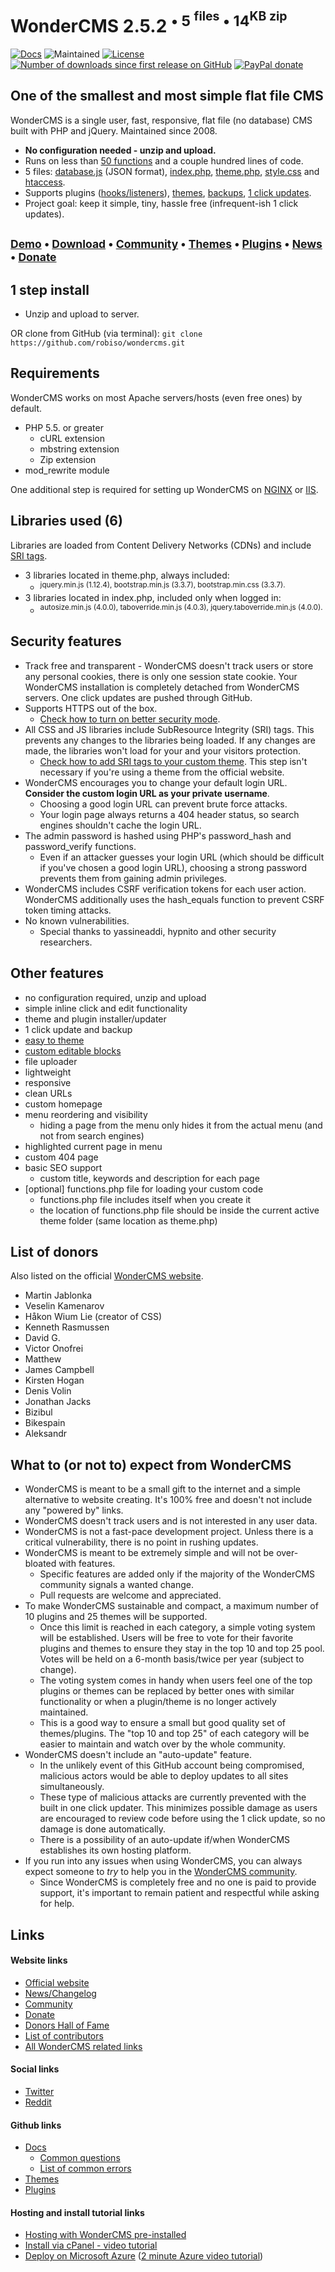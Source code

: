 # WonderCMS 2.5.2 <sup> • 5 <sup>files</sup> • 14<sup>KB zip</sup></sup>

[![Docs](https://img.shields.io/readthedocs/pip/stable.svg?longCache=true&style=for-the-badge&v=100)](https://github.com/robiso/wondercms/wiki#wondercms-documentation)
![Maintained](https://img.shields.io/maintenance/yes/2018.svg?longCache=true&style=for-the-badge)
[![License](https://img.shields.io/github/license/mashape/apistatus.svg?longCache=true&style=for-the-badge)](https://github.com/robiso/wondercms/blob/master/license)
[![Number of downloads since first release on GitHub](https://img.shields.io/github/downloads/robiso/wondercms/total.svg?label=Downloads%20since%202016&longCache=true&style=for-the-badge)](https://github.com/robiso/wondercms/releases)
[![PayPal donate](https://img.shields.io/badge/Donate-PayPal-green.svg?longCache=true&style=for-the-badge)](https://paypal.me/WonderCMS)

## One of the smallest and most simple flat file CMS
WonderCMS is a single user, fast, responsive, flat file (no database) CMS built with PHP and jQuery. Maintained since 2008.
  - **No configuration needed - unzip and upload.**
  - Runs on less than [50 functions](https://github.com/robiso/wondercms/wiki/List-of-all-functions) and a couple hundred lines of code.
  - 5 files: [database.js](https://github.com/robiso/wondercms/wiki/Default-database.js#default-databasejs) (JSON format), [index.php](https://github.com/robiso/wondercms/blob/master/index.php), [theme.php](https://github.com/robiso/wondercms/blob/master/themes/default/theme.php), [style.css](https://github.com/robiso/wondercms/blob/master/themes/default/css/style.css) and [htaccess](https://github.com/robiso/wondercms/blob/master/.htaccess).
  - Supports plugins ([hooks/listeners](https://github.com/robiso/wondercms/wiki/List-of-hooks)), [themes](https://github.com/robiso/wondercms/wiki/Create-theme-in-8-easy-steps), [backups](https://github.com/robiso/wondercms/wiki/Backup-all-files), [1 click updates](https://github.com/robiso/wondercms/wiki/One-click-update).
  - Project goal: keep it simple, tiny, hassle free (infrequent-ish 1 click updates).

## <sup>[Demo](https://www.wondercms.com/demo) • [Download](https://www.wondercms.com/latest) • [Community](https://www.wondercms.com/community) • [Themes](https://www.wondercms.com/themes) • [Plugins](https://www.wondercms.com/plugins) • [News](https://www.wondercms.com/whatsnew) • [Donate](https://www.wondercms.com/donate)

## 1 step install
- Unzip and upload to server.

OR clone from GitHub (via terminal): `git clone https://github.com/robiso/wondercms.git`

## Requirements
WonderCMS works on most Apache servers/hosts (even free ones) by default.
- PHP 5.5. or greater
  - cURL extension
  - mbstring extension
  - Zip extension
- mod_rewrite module

One additional step is required for setting up WonderCMS on [NGINX](https://github.com/robiso/wondercms/wiki/NGINX-server-config) or [IIS](https://github.com/robiso/wondercms/wiki/IIS-server-config).

## Libraries used (6)
Libraries are loaded from Content Delivery Networks (CDNs) and include [SRI tags](https://github.com/robiso/wondercms/wiki/Add-SRI-tags-to-your-theme-libraries#3-steps-for-more-security).
- 3 libraries located in theme.php, always included:
  - <sup>jquery.min.js (1.12.4), bootstrap.min.js (3.3.7), bootstrap.min.css (3.3.7).</sup>
- 3 libraries located in index.php, included only when logged in:
  - <sup>autosize.min.js (4.0.0), taboverride.min.js (4.0.3), jquery.taboverride.min.js (4.0.0).</sup>

## Security features
- Track free and transparent - WonderCMS doesn't track users or store any personal cookies, there is only one session state cookie. Your WonderCMS installation is completely detached from WonderCMS servers. One click updates are pushed through GitHub.
- Supports HTTPS out of the box.
  - [Check how to turn on better security mode](https://github.com/robiso/wondercms/wiki/Better-security-mode-(HTTPS-and-other-features)).
- All CSS and JS libraries include SubResource Integrity (SRI) tags. This prevents any changes to the libraries being loaded. If any changes are made, the libraries won't load for your and your visitors protection.
  - [Check how to add SRI tags to your custom theme](https://github.com/robiso/wondercms/wiki/Add-SRI-tags-to-your-theme-libraries#sri-subresource-integrity---3-steps-for-more-security). This step isn't necessary if you're using a theme from the official website.
- WonderCMS encourages you to change your default login URL. **Consider the custom login URL as your private username**.
  - Choosing a good login URL can prevent brute force attacks.
  - Your login page always returns a 404 header status, so search engines shouldn't cache the login URL.
- The admin password is hashed using PHP's password_hash and password_verify functions.
  - Even if an attacker guesses your login URL (which should be difficult if you've chosen a good login URL), choosing a strong password prevents them from gaining admin privileges.
- WonderCMS includes CSRF verification tokens for each user action. WonderCMS additionally uses the hash_equals function to prevent CSRF token timing attacks.
- No known vulnerabilities.
   - Special thanks to yassineaddi, hypnito and other security researchers.

## Other features
 - no configuration required, unzip and upload
 - simple inline click and edit functionality
 - theme and plugin installer/updater
 - 1 click update and backup
 - [easy to theme](https://github.com/robiso/wondercms/wiki/Create-theme-in-8-easy-steps)
 - [custom editable blocks](https://github.com/robiso/wondercms/wiki/Create-new-editable-areas-or-editable-blocks#difference-between-editable-blocks-and-editable-areas)
 - file uploader
 - lightweight
 - responsive
 - clean URLs
 - custom homepage
 - menu reordering and visibility
   - hiding a page from the menu only hides it from the actual menu (and not from search engines)
 - highlighted current page in menu
 - custom 404 page
 - basic SEO support
   - custom title, keywords and description for each page
 - [optional] functions.php file for loading your custom code
   - functions.php file includes itself when you create it
   - the location of functions.php file should be inside the current active theme folder (same location as theme.php)

## List of donors
Also listed on the official [WonderCMS website](https://www.wondercms.com/donors).
- Martin Jablonka
- Veselin Kamenarov
- Håkon Wium Lie (creator of CSS)
- Kenneth Rasmussen
- David G.
- Victor Onofrei
- Matthew
- James Campbell
- Kirsten Hogan
- Denis Volin
- Jonathan Jacks
- Bizibul
- Bikespain
- Aleksandr

## What to (or not to) expect from WonderCMS
- WonderCMS is meant to be a small gift to the internet and a simple alternative to website creating. It's 100% free and doesn't not include any "powered by" links.
- WonderCMS doesn't track users and is not interested in any user data.
- WonderCMS is not a fast-pace development project. Unless there is a critical vulnerability, there is no point in rushing updates.
- WonderCMS is meant to be extremely simple and will not be over-bloated with features.
  - Specific features are added only if the majority of the WonderCMS community signals a wanted change.
  - Pull requests are welcome and appreciated.
- To make WonderCMS sustainable and compact, a maximum number of 10 plugins and 25 themes will be supported.
  - Once this limit is reached in each category, a simple voting system will be established. Users will be free to vote for their favorite plugins and themes to ensure they stay in the top 10 and top 25 pool. Votes will be held on a 6-month basis/twice per year (subject to change).
  - The voting system comes in handy when users feel one of the top plugins or themes can be replaced by better ones with similar functionality or when a plugin/theme is no longer actively maintained.
  - This is a good way to ensure a small but good quality set of themes/plugins. The "top 10 and top 25" of each category will be easier to maintain and watch over by the whole community.
- WonderCMS doesn't include an "auto-update" feature.
  - In the unlikely event of this GitHub account being compromised, malicious actors would be able to deploy updates to all sites simultaneously.
  - These type of malicious attacks are currently prevented with the built in one click updater. This minimizes possible damage as users are encouraged to review code before using the 1 click update, so no damage is done automatically.
  -  There is a possibility of an auto-update if/when WonderCMS establishes its own hosting platform.
- If you run into any issues when using WonderCMS, you can always expect someone to *try* to help you in the [WonderCMS community](https://www.wondercms.com/community).
  - Since WonderCMS is completely free and no one is paid to provide support, it's important to remain patient and respectful while asking for help.

## Links
#### Website links
- [Official website](https://www.wondercms.com)
- [News/Changelog](https://www.wondercms.com/whatsnew)
- [Community](https://www.wondercms.com/community)
- [Donate](https://www.wondercms.com/donate)
- [Donors Hall of Fame](https://www.wondercms.com/donors)
- [List of contributors](https://www.wondercms.com/special-contributors)
- [All WonderCMS related links](https://www.wondercms.com/links)

#### Social links
- [Twitter](https://twitter.com/wondercms)
- [Reddit](https://reddit.com/r/WonderCMS)

#### Github links
- [Docs](https://github.com/robiso/wondercms/wiki#wondercms-documentation)
   - [Common questions](https://github.com/robiso/wondercms/wiki#common-questions--help)
   - [List of common errors](https://github.com/robiso/wondercms/wiki/List-of-common-errors#troubleshooting-common-errors)
- [Themes](https://github.com/robiso/wondercms-themes)
- [Plugins](https://github.com/robiso/wondercms-plugins)

#### Hosting and install tutorial links
- [Hosting with WonderCMS pre-installed](https://www.wondercms.com/hosting)
- [Install via cPanel - video tutorial](https://www.youtube.com/watch?v=5tykBmKAUkA&feature=youtu.be&t=25)
- [Deploy on Microsoft Azure](https://azure.microsoft.com/en-gb/try/app-service/web/wondercms/?Language=php&Step=template) ([2 minute Azure video tutorial](https://channel9.msdn.com/Blogs/Open/A-PHP-CMS-in-the-cloud-no-signup-needed-in-2-minutes))</sup>
